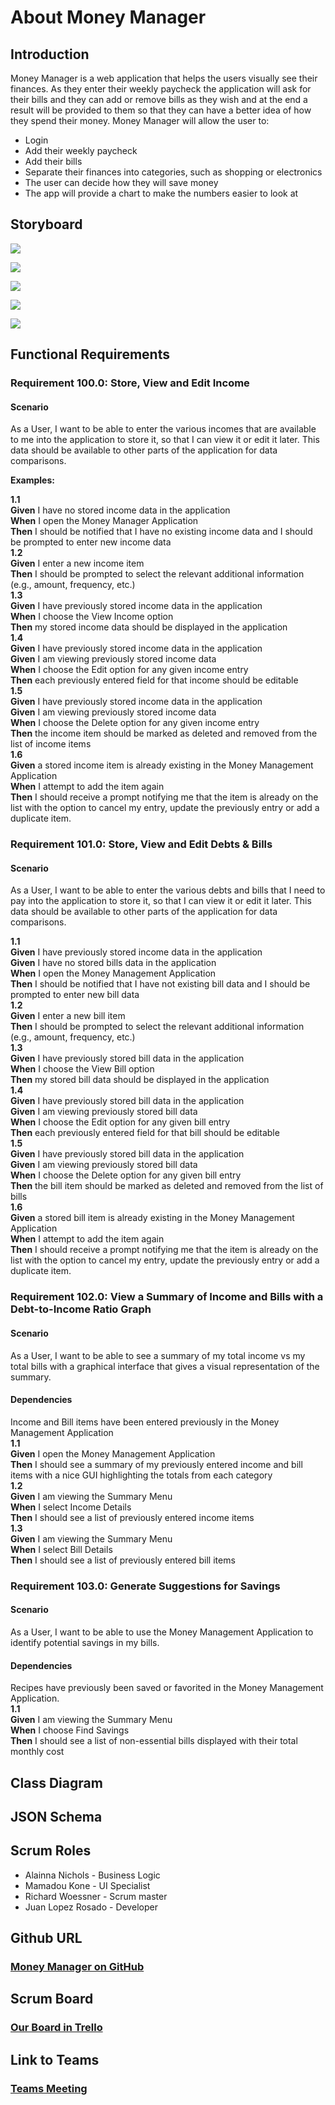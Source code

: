 <h1>About Money Manager</h1>
<h2 id="intro">Introduction</h2>
<p>Money Manager is a web application that helps the users visually see their finances. As they enter their weekly paycheck the application will ask for their bills and they can add or remove bills as they wish and at the end a result will be provided to them so that they can have a better idea of how they spend their money. Money Manager will allow the user to:</p>
<ul><li>Login</li>
<li>Add their weekly paycheck</li>
<li>Add their bills</li>
<li>Separate their finances into categories, such as shopping or electronics</li>
<li>The user can decide how they will save money</li>
<li>The app will provide a chart to make the numbers easier to look at</li></ul>
<h2 id="storyboard">Storyboard</h2>
<p><img src=".github/images/page1.PNG"/></p>
<p><img src=".github/images/page2.PNG"/></p>
<p><img src=".github/images/page3.PNG"/></p>
<p><img src=".github/images/page4.PNG"/></p>
<p><img src=".github/images/page5.PNG"/></p>
<h2 id="requirements">Functional Requirements</h2>
<h3>Requirement 100.0: Store, View and Edit Income</h3>
<h4>Scenario</h4>
<p>As a User, I want to be able to enter the various incomes that are available to me into the application to store it, so that I can view it or edit it later. This data should be available to other parts of the application for data comparisons.</p>
<p><strong>Examples:</strong></p>
<div>
   <p><strong>1.1</strong><br 
   /><strong>Given</strong> I have no stored income data in the application<br 
   /><strong>When</strong> I open the Money Manager Application<br 
   /><strong>Then</strong> I should be notified that I have no existing income data and I should be prompted to enter new income data<br 
   /><strong>1.2</strong><br 
   /><strong>Given</strong> I enter a new income item<br 
   /><strong>Then</strong> I should be prompted to select the relevant additional information (e.g., amount, frequency, etc.)<br 
   /><strong>1.3</strong><br 
   /><strong>Given</strong> I have previously stored income data in the application<br 
   /><strong>When</strong> I choose the View Income option<br 
   /><strong>Then</strong> my stored income data should be displayed in the application<br 
   /><strong>1.4</strong><br 
   /><strong>Given</strong> I have previously stored income data in the application<br 
   /><strong>Given</strong> I am viewing previously stored income data<br 
   /><strong>When</strong> I choose the Edit option for any given income entry<br 
   /><strong>Then</strong> each previously entered field for that income should be editable<br 
   /><strong>1.5</strong><br 
   /><strong>Given</strong> I have previously stored income data in the application<br 
   /><strong>Given</strong> I am viewing previously stored income data<br 
   /><strong>When</strong> I choose the Delete option for any given income entry<br 
   /><strong>Then</strong> the income item should be marked as deleted and removed from the list of income items<br 
   /><strong>1.6</strong><br
   /><strong>Given</strong> a stored income item is already existing in the Money Management Application<br
   /><strong>When</strong> I attempt to add the item again<br
   /><strong>Then</strong> I should receive a prompt notifying me that the item is already on the list with the option to cancel my entry, update the previously entry or add a duplicate item.</p>
</div>
<h3>Requirement 101.0: Store, View and Edit Debts &amp; Bills</h3>
<h4>Scenario</h4>
<p>As a User, I want to be able to enter the various debts and bills that I need to pay into the application to store it, so that I can view it or edit it later. This data should be available to other parts of the application for data comparisons.</p>
<div>
   <p><strong>1.1</strong><br 
   /><strong>Given</strong> I have previously stored income data in the application<br 
   /><strong>Given</strong> I have no stored bills data in the application<br 
   /><strong>When</strong> I open the Money Management Application<br 
   /><strong>Then</strong> I should be notified that I have not existing bill data and I should be prompted to enter new bill data<br 
   /><strong>1.2</strong><br 
   /><strong>Given</strong> I enter a new bill item<br 
   /><strong>Then</strong> I should be prompted to select the relevant additional information (e.g., amount, frequency, etc.)<br 
   /><strong>1.3</strong><br 
   /><strong>Given</strong> I have previously stored bill data in the application<br 
   /><strong>When</strong> I choose the View Bill option<br 
   /><strong>Then</strong> my stored bill data should be displayed in the application<br 
   /><strong>1.4</strong><br 
   /><strong>Given</strong> I have previously stored bill data in the application<br 
   /><strong>Given</strong> I am viewing previously stored bill data<br 
   /><strong>When</strong> I choose the Edit option for any given bill entry<br 
   /><strong>Then</strong> each previously entered field for that bill should be editable<br 
   /><strong>1.5</strong><br 
   /><strong>Given</strong> I have previously stored bill data in the application<br 
   /><strong>Given</strong> I am viewing previously stored bill data<br 
   /><strong>When</strong> I choose the Delete option for any given bill entry<br 
   /><strong>Then</strong> the bill item should be marked as deleted and removed from the list of bills<br 
   /><strong>1.6</strong><br 
   /><strong>Given</strong> a stored bill item is already existing in the Money Management Application<br 
   /><strong>When</strong> I attempt to add the item again<br 
   /><strong>Then</strong> I should receive a prompt notifying me that the item is already on the list with the option to cancel my entry, update the previously entry or add a duplicate item.</p>
</div>
<h3>Requirement 102.0: View a Summary of Income and Bills with a Debt-to-Income Ratio Graph</h3>
<h4>Scenario</h4>
<p>As a User, I want to be able to see a summary of my total income vs my total bills with a graphical interface that gives a visual representation of the summary.</p>
<h4>Dependencies</h4>
<p>Income and Bill items have been entered previously in the Money Management Application<br 
/><strong>1.1</strong><br 
/><strong>Given</strong> I open the Money Management Application<br 
/><strong>Then</strong> I should see a summary of my previously entered income and bill items with a nice GUI highlighting the totals from each category<br 
/><strong>1.2</strong><br 
/><strong>Given</strong> I am viewing the Summary Menu<br 
/><strong>When</strong> I select Income Details<br 
/><strong>Then</strong> I should see a list of previously entered income items<br 
/><strong>1.3</strong><br 
/><strong>Given</strong> I am viewing the Summary Menu<br 
/><strong>When</strong> I select Bill Details<br 
/><strong>Then</strong> I should see a list of previously entered bill items</p>
<h3>Requirement 103.0: Generate Suggestions for Savings</h3>
<h4>Scenario</h4>
<p>As a User, I want to be able to use the Money Management Application to identify potential savings in my bills.</p>
<h4>Dependencies</h4>
<p>Recipes have previously been saved or favorited in the Money Management Application.<br 
/><strong>1.1</strong><br
/><strong>Given</strong> I am viewing the Summary Menu<br
/><strong>When</strong> I choose Find Savings<br
/><strong>Then</strong> I should see a list of non-essential bills displayed with their total monthly cost</p>

<h2 id="diagram">Class Diagram</h2>

<h2 id="json">JSON Schema</h2>
<h2 id="roles">Scrum Roles</h2>
<ul>
<li>Alainna Nichols - Business Logic</li>
<li>Mamadou Kone - UI Specialist</li>
<li>Richard Woessner -  Scrum master</li>
<li>Juan Lopez Rosado - Developer</li>
</ul>
<h2 id="github">Github URL</h2>
<h3><a href="https://github.com/Richard-Woessner/moneyManager" target="_blank">Money Manager on GitHub</a></h3>
<h2 id="scrum">Scrum Board</h2>
<h3><a href="https://trello.com/b/zgP0FG7V/moneymanager" target="_blank">Our Board in Trello</a></h3>
<h2 id="teams">Link to Teams</h2>
<h3><a href="https://teams.microsoft.com/l/meetup-join/19%3ameeting_N2I0NzliMzgtNTNiOS00MWU2LWJlZmUtMjAxYTM5MGM4MTZm%40thread.v2/0?context=%7b%22Tid%22%3a%22f5222e6c-5fc6-48eb-8f03-73db18203b63%22%2c%22Oid%22%3a%224e12a843-0809-4a17-b8d9-7017f7b12776%22%7d" target="_blank">Teams Meeting</a></h3>

